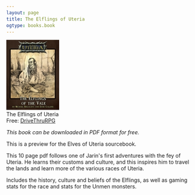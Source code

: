 ```yaml
---
layout: page
title: The Elflings of Uteria
ogtype: books.book
---
```


<div class="left dtrpg cover"><img src="/media/covers/the_elflings_of_the_vale.jpg" alt="The Elflings of Uteria"><br />The Elflings of Uteria</a><br><span class="small-text">Free: <a target="_blank" href="http://rpg.drivethrustuff.com/product/113927/The-Elflings-of-Uteria?affiliate_id=646556">DriveThruRPG</a></span></div>

_This book can be downloaded in PDF format for free._

This is a preview for the Elves of Uteria sourcebook.

This 10 page pdf follows one of Jarin's first adventures with the fey of Uteria. He learns their customs and culture, and this inspires him to travel the lands and learn more of the various races of Uteria.

Includes the history, culture and beliefs of the Elflings, as well as gaming stats for the race and stats for the Unmen monsters.
